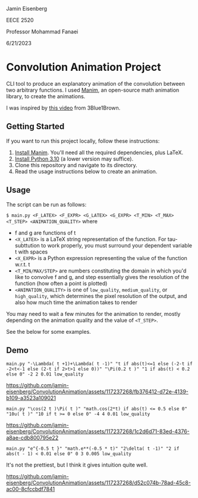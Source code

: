 Jamin Eisenberg

EECE 2520

Professor Mohammad Fanaei

6/21/2023

# Convolution Animation Project

CLI tool to produce an explanatory animation of the convolution between two arbitrary functions. I
used [Manim](https://www.manim.community/), an open-source math animation library, to create the animations.

I was inspired by [this video](https://www.youtube.com/watch?v=KuXjwB4LzSA) from 3Blue1Brown.

## Getting Started

If you want to run this project locally, follow these instructions:

1. [Install Manim](https://docs.manim.community/en/stable/installation.html#local-installation). You'll need all the
   required dependencies, plus LaTeX.
2. [Install Python 3.10](https://www.python.org/downloads/) (a lower version may suffice).
3. Clone this repository and navigate to its directory.
4. Read the usage instructions below to create an animation.

## Usage

The script can be run as follows:

```$ main.py <F_LATEX> <F_EXPR> <G_LATEX> <G_EXPR> <T_MIN> <T_MAX> <T_STEP> <ANIMATION_QUALITY>```
where

- f and g are functions of t
- `<X_LATEX>` is a LaTeX string representation of the function. For tau-subttution to work properly, you must surround your dependent variable t with spaces
- `<X_EXPR>` is a Python expression representing the value of the function w.r.t. t
- `<T_MIN/MAX/STEP>` are numbers constituting the domain in which you'd like to convolve f and g, and step essentially
  gives the resolution of the function (how often a point is plotted)
- `<ANIMATION_QUALITY>` is one of `low_quality`, `medium_quality`, or `high_quality`, which determines the pixel
  resolution of the output, and also how much time the animation takes to render

You may need to wait a few minutes for the animation to render, mostly depending on the animation quality and the value of `<T_STEP>`.

See the below for some examples.

## Demo
`main.py "-\Lambda( t +1)+\Lambda( t -1)" "t if abs(t)<=1 else (-2-t if -2<t<-1 else (2-t if 2>t>1 else 0))" "\Pi(0.2 t )" "1 if abs(t) < 0.2 else 0" -2 2 0.01 low_quality`

https://github.com/jamin-eisenberg/ConvolutionAnimation/assets/117237268/fb376412-d72e-4139-b109-a3523a109021



`main.py "\cos(2 t )\Pi( t )" "math.cos(2*t) if abs(t) <= 0.5 else 0" "10u( t )" "10 if t >= 0 else 0" -4 4 0.01 low_quality`

https://github.com/jamin-eisenberg/ConvolutionAnimation/assets/117237268/1c2d6d71-83ed-4376-a8ae-cdb800795e22



`main.py "e^{-0.5 t }" "math.e**(-0.5 * t)" "2\delta( t -1)" "2 if abs(t - 1) < 0.01 else 0" 0 3 0.005 low_quality`

It's not the prettiest, but I think it gives intuition quite well.


https://github.com/jamin-eisenberg/ConvolutionAnimation/assets/117237268/d52c074b-78ad-45c8-ac00-8cfccbdf7841

